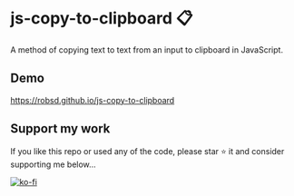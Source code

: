# js-copy-to-clipboard 📋

A method of copying text to text from an input to clipboard in JavaScript.

## Demo

https://robsd.github.io/js-copy-to-clipboard

## Support my work

If you like this repo or used any of the code, please star ⭐ it and consider supporting me below...

[![ko-fi](https://ko-fi.com/img/githubbutton_sm.svg)](https://ko-fi.com/F1F34TIDQ)